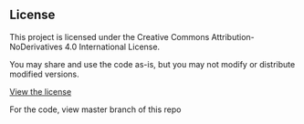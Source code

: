 ## License

This project is licensed under the Creative Commons Attribution-NoDerivatives 4.0 International License.

You may share and use the code as-is, but you may not modify or distribute modified versions.

[View the license](https://creativecommons.org/licenses/by-nd/4.0/)

For the code, view master branch of this repo
